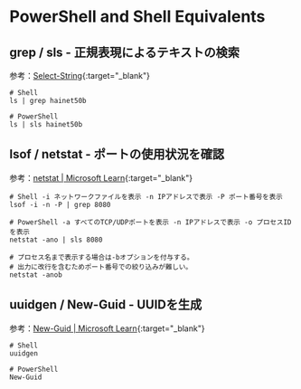 # PowerShell and Shell Equivalents

## grep / sls - 正規表現によるテキストの検索
参考：[Select-String](https://learn.microsoft.com/ja-jp/powershell/module/microsoft.powershell.utility/select-string){:target="_blank"}
```
# Shell
ls | grep hainet50b

# PowerShell
ls | sls hainet50b
```

## lsof / netstat - ポートの使用状況を確認
参考：[netstat | Microsoft Learn](https://learn.microsoft.com/ja-jp/windows-server/administration/windows-commands/netstat){:target="_blank"}
```
# Shell -i ネットワークファイルを表示 -n IPアドレスで表示 -P ポート番号を表示
lsof -i -n -P | grep 8080

# PowerShell -a すべてのTCP/UDPポートを表示 -n IPアドレスで表示 -o プロセスIDを表示
netstat -ano | sls 8080

# プロセス名まで表示する場合は-bオプションを付与する。
# 出力に改行を含むためポート番号での絞り込みが難しい。
netstat -anob
```

## uuidgen / New-Guid - UUIDを生成
参考：[New-Guid | Microsoft Learn](https://learn.microsoft.com/ja-jp/powershell/module/microsoft.powershell.utility/new-guid?view=powershell-7.3){:target="_blank"}
```
# Shell
uuidgen

# PowerShell
New-Guid
```